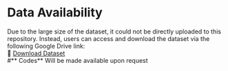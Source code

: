 # **Data Availability**  
Due to the large size of the dataset, it could not be directly uploaded to this repository. Instead, users can access and download the dataset via the following Google Drive link:  
🔗 [Download Dataset](https://drive.google.com/file/d/1nR1p8IULwMlnHv2m0Gyrofq4IqGNtbre/view?usp=drive_link)  
#** Codes**
Will be made available upon request
